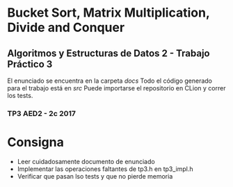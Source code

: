 # Bucket Sort, Matrix Multiplication, Divide and Conquer

## Algoritmos y Estructuras de Datos 2 - Trabajo Práctico 3

El enunciado se encuentra en la carpeta *docs*
Todo el código generado para el trabajo está en *src*
Puede importarse el repositorio en CLion y correr los tests.

### TP3 AED2 - 2c 2017

# Consigna

- Leer cuidadosamente documento de enunciado
- Implementar las operaciones faltantes de tp3.h en tp3_impl.h
- Verificar que pasan lso tests y que no pierde memoria

